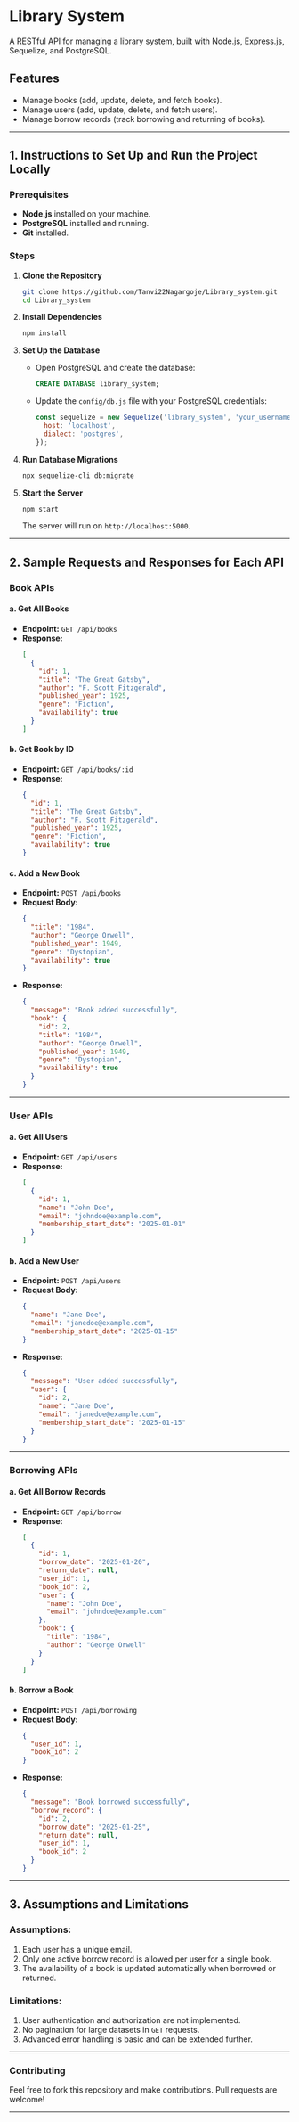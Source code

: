 # Library System

A RESTful API for managing a library system, built with Node.js, Express.js, Sequelize, and PostgreSQL.

## Features

- Manage books (add, update, delete, and fetch books).
- Manage users (add, update, delete, and fetch users).
- Manage borrow records (track borrowing and returning of books).

---

## 1. Instructions to Set Up and Run the Project Locally

### Prerequisites

- **Node.js** installed on your machine.
- **PostgreSQL** installed and running.
- **Git** installed.

### Steps

1. **Clone the Repository**

   ```bash
   git clone https://github.com/Tanvi22Nagargoje/Library_system.git
   cd Library_system
   ```

2. **Install Dependencies**

   ```bash
   npm install
   ```

3. **Set Up the Database**

   - Open PostgreSQL and create the database:
     ```sql
     CREATE DATABASE library_system;
     ```
   - Update the `config/db.js` file with your PostgreSQL credentials:
     ```javascript
     const sequelize = new Sequelize('library_system', 'your_username', 'your_password', {
       host: 'localhost',
       dialect: 'postgres',
     });
     ```

4. **Run Database Migrations**

   ```bash
   npx sequelize-cli db:migrate
   ```

5. **Start the Server**

   ```bash
   npm start
   ```

   The server will run on `http://localhost:5000`.

---

## 2. Sample Requests and Responses for Each API

### **Book APIs**

#### a. Get All Books

- **Endpoint:** `GET /api/books`
- **Response:**
  ```json
  [
    {
      "id": 1,
      "title": "The Great Gatsby",
      "author": "F. Scott Fitzgerald",
      "published_year": 1925,
      "genre": "Fiction",
      "availability": true
    }
  ]
  ```

#### b. Get Book by ID

- **Endpoint:** `GET /api/books/:id`
- **Response:**
  ```json
  {
    "id": 1,
    "title": "The Great Gatsby",
    "author": "F. Scott Fitzgerald",
    "published_year": 1925,
    "genre": "Fiction",
    "availability": true
  }
  ```

#### c. Add a New Book

- **Endpoint:** `POST /api/books`
- **Request Body:**
  ```json
  {
    "title": "1984",
    "author": "George Orwell",
    "published_year": 1949,
    "genre": "Dystopian",
    "availability": true
  }
  ```
- **Response:**
  ```json
  {
    "message": "Book added successfully",
    "book": {
      "id": 2,
      "title": "1984",
      "author": "George Orwell",
      "published_year": 1949,
      "genre": "Dystopian",
      "availability": true
    }
  }
  ```

---

### **User APIs**

#### a. Get All Users

- **Endpoint:** `GET /api/users`
- **Response:**
  ```json
  [
    {
      "id": 1,
      "name": "John Doe",
      "email": "johndoe@example.com",
      "membership_start_date": "2025-01-01"
    }
  ]
  ```

#### b. Add a New User

- **Endpoint:** `POST /api/users`
- **Request Body:**
  ```json
  {
    "name": "Jane Doe",
    "email": "janedoe@example.com",
    "membership_start_date": "2025-01-15"
  }
  ```
- **Response:**
  ```json
  {
    "message": "User added successfully",
    "user": {
      "id": 2,
      "name": "Jane Doe",
      "email": "janedoe@example.com",
      "membership_start_date": "2025-01-15"
    }
  }
  ```

---

### **Borrowing APIs**

#### a. Get All Borrow Records

- **Endpoint:** `GET /api/borrow`
- **Response:**
  ```json
  [
    {
      "id": 1,
      "borrow_date": "2025-01-20",
      "return_date": null,
      "user_id": 1,
      "book_id": 2,
      "user": {
        "name": "John Doe",
        "email": "johndoe@example.com"
      },
      "book": {
        "title": "1984",
        "author": "George Orwell"
      }
    }
  ]
  ```

#### b. Borrow a Book

- **Endpoint:** `POST /api/borrowing`
- **Request Body:**
  ```json
  {
    "user_id": 1,
    "book_id": 2
  }
  ```
- **Response:**
  ```json
  {
    "message": "Book borrowed successfully",
    "borrow_record": {
      "id": 2,
      "borrow_date": "2025-01-25",
      "return_date": null,
      "user_id": 1,
      "book_id": 2
    }
  }
  ```

---

## 3. Assumptions and Limitations

### Assumptions:

1. Each user has a unique email.
2. Only one active borrow record is allowed per user for a single book.
3. The availability of a book is updated automatically when borrowed or returned.

### Limitations:

1. User authentication and authorization are not implemented.
2. No pagination for large datasets in `GET` requests.
3. Advanced error handling is basic and can be extended further.

---

### Contributing

Feel free to fork this repository and make contributions. Pull requests are welcome!

---



